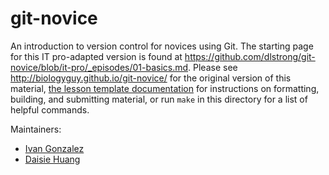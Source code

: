 git-novice
==========

An introduction to version control for novices using Git. The starting page for this IT pro-adapted version is found at <https://github.com/dlstrong/git-novice/blob/it-pro/_episodes/01-basics.md>.
Please see <http://biologyguy.github.io/git-novice/> for the original version of this material,
[the lesson template documentation][lesson-example]
for instructions on formatting, building, and submitting material,
or run `make` in this directory for a list of helpful commands.

Maintainers:

* [Ivan Gonzalez][gonzalez_ivan]
* [Daisie Huang][huang_daisie]

[gonzalez_ivan]: http://software-carpentry.org/team/#gonzalez_ivan
[huang_daisie]: http://software-carpentry.org/team/#huang_daisie
[lesson-example]: https://swcarpentry.github.io/lesson-example
